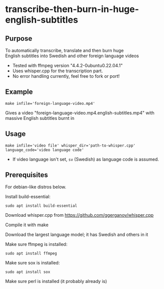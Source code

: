 # transcribe-then-burn-in-huge-english-subtitles

## Purpose

To automatically transcribe, translate and then burn huge  
English subtitles into Swedish and other foreign language videos

* Tested with ffmpeg version "4.4.2-0ubuntu0.22.04.1"
* Uses whisper.cpp for the transcription part.
* No error handling currently, feel free to fork or port!

## Example

```make infile='foreign-language-video.mp4'```

Gives a video "foreign-language-video.mp4.english-subtitles.mp4"
with massive English subtitles burnt in

## Usage

```make infile='video file' whisper_dir='path-to-whisper.cpp' language_code='video language code'```

* If video language isn't set, ```sv``` (Swedish) as language code
is assumed.

## Prerequisites

For debian-like distros below.

Install build-essential:

    sudo apt install build-essential

Download whisper.cpp from <https://github.com/ggerganov/whisper.cpp>

Compile it with make

Download the largest language model; it has Swedish and others in it

Make sure ffmpeg is installed:

    sudo apt install ffmpeg
    
Make sure sox is installed:

    sudo apt install sox
    
Make sure perl is installed (it probably already is)
